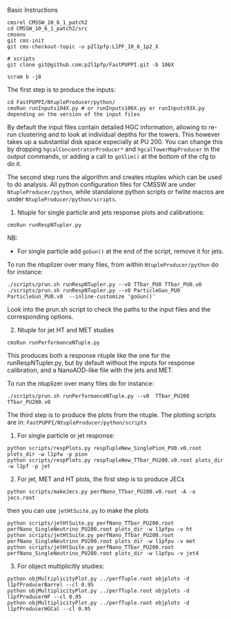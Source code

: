 Basic Instructions

```
cmsrel CMSSW_10_6_1_patch2
cd CMSSW_10_6_1_patch2/src
cmsenv
git cms-init
git cms-checkout-topic -u p2l1pfp:L1PF_10_6_1p2_X

# scripts
git clone git@github.com:p2l1pfp/FastPUPPI.git -b 106X

scram b -j8
```

The first step is to produce the inputs:
```
cd FastPUPPI/NtupleProducer/python/
cmsRun runInputs104X.py # or runInputs106X.py or runInputs93X.py depending on the version of the input files
```

By default the input files contain detailed HGC information, allowing to re-run clustering and to look at individual depths for the towers.
This however takes up a substantial disk space especially at PU 200. 
You can change this by dropping `hgcalConcentratorProducer*` and `hgcalTowerMapProducer` in the output commands, or adding a call to `goSlim()` at the bottom of the cfg to do it.

The second step runs the algorithm and creates ntuples which can be used to do analysis.
All python configuration files for CMSSW are under `NtupleProducer/python`, while standalone python scripts or fwlite macros are under `NtupleProducer/python/scripts`.

1) Ntuple for single particle and jets response plots and calibrations:

```
cmsRun runRespNTupler.py
```

NB: 
   * For single particle add `goGun()` at the end of the script, remove it for jets.

To run the ntuplizer over many files, from within `NtupleProducer/python` do for instance:
```
./scripts/prun.sh runRespNTupler.py --v0 TTbar_PU0 TTbar_PU0.v0
./scripts/prun.sh runRespNTupler.py --v0 ParticleGun_PU0 ParticleGun_PU0.v0  --inline-customize 'goGun()'
```
Look into the prun.sh script to check the paths to the input files and the corresponding options.

2) Ntuple for jet HT and MET studies

```
cmsRun runPerformanceNTuple.py
```
This produces both a response ntuple like the one for the runRespNTupler.py, but by default without the inputs for response calibration, and a NanoAOD-like file with the jets and MET.

To run the ntuplizer over many files do for instance:

```
./scripts/prun.sh runPerformanceNTuple.py --v0  TTbar_PU200 TTbar_PU200.v0
```

The third step is to produce the plots from the ntuple. The plotting scripts are in:
```FastPUPPI/NtupleProducer/python/scripts```

1) For single particle or jet response:

```
python scripts/respPlots.py respTupleNew_SinglePion_PU0.v0.root plots_dir -w l1pfw -p pion
python scripts/respPlots.py respTupleNew_TTbar_PU200.v0.root plots_dir -w l1pf -p jet
```

2) For jet, MET and HT plots, the first step is to produce JECs
```
python scripts/makeJecs.py perfNano_TTbar_PU200.v0.root -A -o jecs.root
```
then you can use `jetHtSuite.py` to make the plots

```
python scripts/jetHtSuite.py perfNano_TTbar_PU200.root perfNano_SingleNeutrino_PU200.root plots_dir -w l1pfpu -v ht
python scripts/jetHtSuite.py perfNano_TTbar_PU200.root perfNano_SingleNeutrino_PU200.root plots_dir -w l1pfpu -v met
python scripts/jetHtSuite.py perfNano_TTbar_PU200.root perfNano_SingleNeutrino_PU200.root plots_dir -w l1pfpu -v jet4
```

3) For object multiplicitly studies:
```
python objMultiplicityPlot.py ../perfTuple.root objplots -d l1pfProducerBarrel --cl 0.95
python objMultiplicityPlot.py ../perfTuple.root objplots -d l1pfProducerHF --cl 0.95
python objMultiplicityPlot.py ../perfTuple.root objplots -d l1pfProducerHGCal --cl 0.95
```
